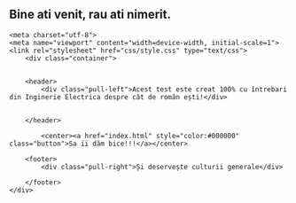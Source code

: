 ## Bine ati venit, rau ati nimerit.


	<meta charset="utf-8">
	<meta name="viewport" content="width=device-width, initial-scale=1">
	<link rel="stylesheet" href="css/style.css" type="text/css">
        <div class="container">

	
		<header>
			<div class="pull-left">Acest test este creat 100% cu întrebari din Inginerie Electrica despre cât de român ești!</div>

		
		</header>
		
    		<center><a href="index.html" style="color:#000000" class="button">Sa ii dăm bice!!!</a></center>
		
		<footer>
			<div class="pull-right">Și deservește culturii generale</div>

		</footer>
	</div>	
